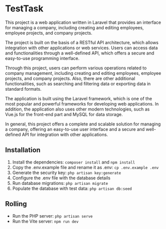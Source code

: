 # TestTask

This project is a web application written in Laravel that provides an interface for managing a company, including creating and editing employees, employee projects, and company projects.

The project is built on the basis of a RESTful API architecture, which allows integration with other applications or web services. Users can access data and functionalities through a well-defined API, which offers a secure and easy-to-use programming interface.

Through this project, users can perform various operations related to company management, including creating and editing employees, employee projects, and company projects. Also, there are other additional functionalities, such as searching and filtering data or exporting data in standard formats.

The application is built using the Laravel framework, which is one of the most popular and powerful frameworks for developing web applications. In addition, the application also uses other modern technologies, such as Vue.js for the front-end part and MySQL for data storage.

In general, this project offers a complete and scalable solution for managing a company, offering an easy-to-use user interface and a secure and well-defined API for integration with other applications.

## Installation

1. Install the dependencies: `composer install` and `npm install`
2. Copy the .env.example file and rename it as .env: `cp .env.example .env`
3. Generate the security key: `php artisan key:generate`
4. Configure the .env file with the database details
5. Run database migrations: `php artisan migrate`
6. Populate the database with test data: `php artisan db:seed`

## Rolling

- Run the PHP server: `php artisan serve`
- Run the Vite server: `npm run dev`
